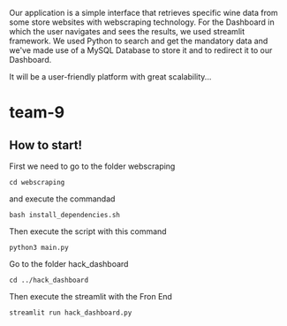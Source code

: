 Our application is a simple interface that retrieves specific wine data from some store websites with webscraping technology.
For the Dashboard in which the user navigates and sees the results, we used streamlit framework.
We used Python to search and get the mandatory data and we've made use of a MySQL Database to store it and to redirect it to our Dashboard.

It will be a user-friendly platform with great scalability...

# team-9
## How to start!

First we need to go to the folder webscraping

    cd webscraping

and execute the commandad

    bash install_dependencies.sh

Then execute the script with this command

    python3 main.py

Go to the folder hack_dashboard

    cd ../hack_dashboard

Then execute the streamlit with the Fron End

    streamlit run hack_dashboard.py
